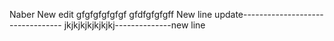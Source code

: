 Naber
New edit
gfgfgfgfgfgf
gfdfgfgfgff
New line update---------------------------------
jkjkjkjkjkjkjkj--------------new line

